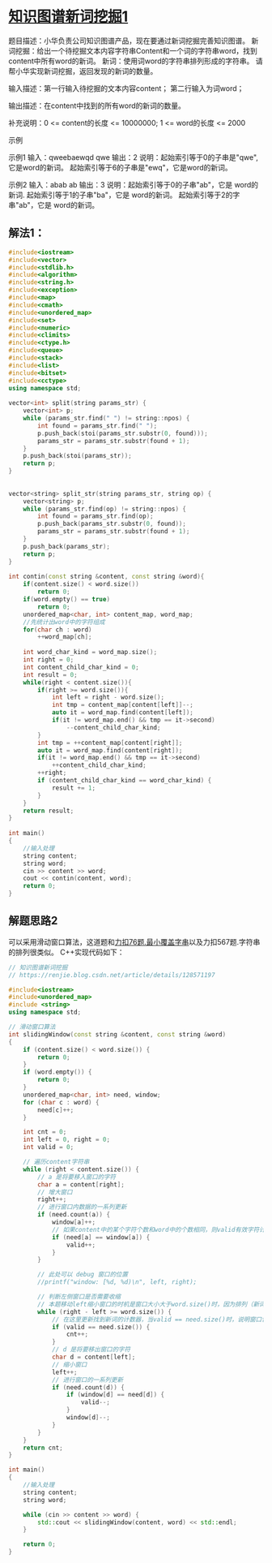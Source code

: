 # [知识图谱新词挖掘1](https://renjie.blog.csdn.net/article/details/128571197)
题目描述：小华负责公司知识图谱产品，现在要通过新词挖掘完善知识图谱。
  新词挖掘：给出一个待挖掘文本内容字符串Content和一个词的字符串word，找到content中所有word的新词。
  新词：使用词word的字符串排列形成的字符串。
  请帮小华实现新词挖掘，返回发现的新词的数量。
  
输入描述：第一行输入待挖掘的文本内容content；
         第二行输入为词word；
        
输出描述：在content中找到的所有word的新词的数量。

补充说明：0 <= content的长度 <= 10000000;
         1 <= word的长度 <= 2000

示例

示例1
输入：qweebaewqd
      qwe
输出：2
说明：起始索引等于0的子串是"qwe",它是word的新词。
     起始索引等于6的子串是"ewq"，它是word的新词。
     
示例2
输入：abab
     ab
输出：3
说明：起始索引等于0的子串"ab"，它是 word的新词.
     起始索引等于1的子串"ba"，它是 word的新词。
     起始索引等于2的字串"ab"，它是 word的新词。
	 
## 解法1：
```cpp
#include<iostream>
#include<vector>
#include<stdlib.h>
#include<algorithm>
#include<string.h>
#include<exception> 
#include<map>
#include<cmath>
#include<unordered_map>
#include<set>
#include<numeric>
#include<climits>
#include<ctype.h>
#include<queue>
#include<stack>
#include<list>
#include<bitset>
#include<cctype>
using namespace std;
 
vector<int> split(string params_str) {
    vector<int> p;
    while (params_str.find(" ") != string::npos) {
        int found = params_str.find(" ");
        p.push_back(stoi(params_str.substr(0, found)));
        params_str = params_str.substr(found + 1);
    }    
    p.push_back(stoi(params_str));
    return p;
}
 
 
vector<string> split_str(string params_str, string op) {
    vector<string> p;
    while (params_str.find(op) != string::npos) {
        int found = params_str.find(op);
        p.push_back(params_str.substr(0, found));
        params_str = params_str.substr(found + 1);
    }    
    p.push_back(params_str);
    return p;
}
 
int contin(const string &content, const string &word){
	if(content.size() < word.size())
		return 0;
	if(word.empty() == true)
		return 0;
	unordered_map<char, int> content_map, word_map;
    //先统计出word中的字符组成
	for(char ch : word)
		++word_map[ch];
 
	int word_char_kind = word_map.size();
	int right = 0;
	int content_child_char_kind = 0;
    int result = 0;
	while(right < content.size()){
		if(right >= word.size()){
			int left = right - word.size();
			int tmp = content_map[content[left]]--;
			auto it = word_map.find(content[left]);
			if(it != word_map.end() && tmp == it->second)
				--content_child_char_kind;
		}
		int tmp = ++content_map[content[right]];
		auto it = word_map.find(content[right]);
		if(it != word_map.end() && tmp == it->second)
			++content_child_char_kind;
		++right;
        if (content_child_char_kind == word_char_kind) {
            result += 1;
        }
	}
	return result;
}
 
int main()
{
    //输入处理
    string content;
    string word;
    cin >> content >> word;
    cout << contin(content, word);
    return 0;
}
```
     
## 解题思路2
可以采用滑动窗口算法，这道题和[力扣76题.最小覆盖字串](https://leetcode.cn/problems/minimum-window-substring/)以及力扣567题.字符串的排列很类似。
C++实现代码如下：
```cpp
// 知识图谱新词挖掘
// https://renjie.blog.csdn.net/article/details/128571197

#include<iostream>
#include<unordered_map>
#include <string>
using namespace std;

// 滑动窗口算法
int slidingWindow(const string &content, const string &word)
{
    if (content.size() < word.size()) {
        return 0;
    }
    if (word.empty()) {
        return 0;
    }
    unordered_map<char, int> need, window;
    for (char c : word) {
        need[c]++;
    }

    int cnt = 0;
    int left = 0, right = 0;
    int valid = 0;

    // 遍历content字符串
    while (right < content.size()) {
        // a 是将要移入窗口的字符
        char a = content[right];
        // 增大窗口
        right++;
        // 进行窗口内数据的一系列更新
        if (need.count(a)) {
            window[a]++;
            // 如果content中的某个字符个数和word中的个数相同，则valid有效字符计数器加1
            if (need[a] == window[a]) {
                valid++;
            }
        }

        // 此处可以 debug 窗口的位置
        //printf("window: [%d, %d)\n", left, right);

        // 判断左侧窗口是否需要收缩
        // 本题移动left缩小窗口的时机是窗口大小大于word.size()时，因为排列（新词），显然长度是一样的
        while (right - left >= word.size()) {
            // 在这里更新找到新词的计数器，当valid == need.size()时，说明窗口包含合格的新词
            if (valid == need.size()) {
                cnt++;
            }
            // d 是将要移出窗口的字符
            char d = content[left];
            // 缩小窗口
            left++;
            // 进行窗口的一系列更新
            if (need.count(d)) {
                if (window[d] == need[d]) {
                    valid--;
                }
                window[d]--;
            }
        }
    }
    return cnt;
}

int main()
{
    //输入处理
    string content;
    string word;

    while (cin >> content >> word) {
        std::cout << slidingWindow(content, word) << std::endl;
    }

    return 0;
}
```
